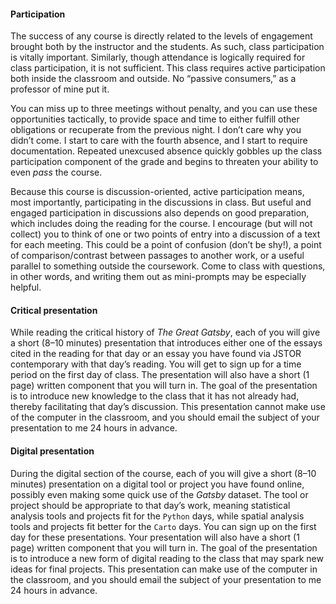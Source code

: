 #### Participation

The success of any course is directly related to the levels of engagement
brought both by the instructor and the students. As such, class participation
is vitally important.  Similarly, though attendance is logically required for
class participation, it is not sufficient. This class requires active
participation both inside the classroom and outside. No “passive consumers,” as
a professor of mine put it. 
    
You can miss up to three meetings without penalty, and you can use these
opportunities tactically, to provide space and time to either fulfill other
obligations or recuperate from the previous night. I don’t care why you didn’t
come. I start to care with the fourth absence, and I start to require
documentation. Repeated unexcused absence quickly gobbles up the class
participation component of the grade and begins to threaten your ability to
even *pass* the course.

Because this course is discussion-oriented, active participation means, most
importantly, participating in the discussions in class. But useful and engaged
participation in discussions also depends on good preparation, which includes
doing the reading for the course. I encourage (but will not collect) you to
think of one or two points of entry into a discussion of a text for each
meeting. This could be a point of confusion (don’t be shy!), a point of
comparison/contrast between passages to another work, or a useful parallel to
something outside the coursework. Come to class with questions, in other words,
and writing them out as mini-prompts may be especially helpful.

#### Critical presentation

While reading the critical history of *The Great Gatsby*, each of you
will give a short (8–10 minutes) presentation that introduces either one of the
essays cited in the reading for that day or an essay you have found via JSTOR
contemporary with that day’s reading. You will get to sign up for a time period
on the first day of class. The presentation will also have a short (1 page)
written component that you will turn in. The goal of the presentation is to
introduce new knowledge to the class that it has not already had, thereby
facilitating that day’s discussion. This presentation cannot make use of the
computer in the classroom, and you should email the subject of your
presentation to me 24 hours in advance.

#### Digital presentation

During the digital section of the course, each of you will give a short (8–10
minutes) presentation on a digital tool or project you have found online,
possibly even making some quick use of the <em>Gatsby</em> dataset. The tool or
project should be appropriate to that day’s work, meaning statistical analysis
tools and projects fit for the <code>Python</code> days, while spatial analysis
tools and projects fit better for the <code>Carto</code> days. You can sign up
on the first day for these presentations. Your presentation will also have a
short (1 page) written component that you will turn in. The goal of the
presentation is to introduce a new form of digital reading to the class that
may spark new ideas for final projects. This presentation can make use of the
computer in the classroom, and you should email the subject of your
presentation to me 24 hours in advance.
